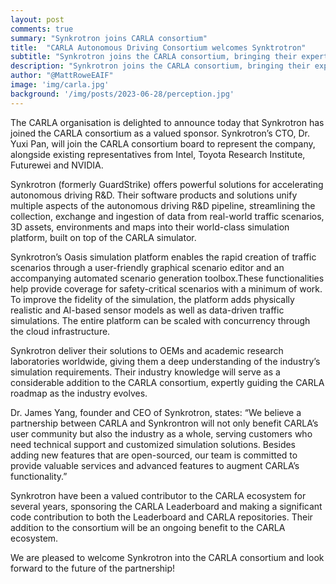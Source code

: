 ```yaml
---
layout: post
comments: true
summary: "Synkrotron joins CARLA consortium"
title:  "CARLA Autonomous Driving Consortium welcomes Synktrotron"
subtitle: "Synkrotron joins the CARLA consortium, bringing their expertise and simulation platform into the ecosystem"
description: "Synkrotron joins the CARLA consortium, bringing their expertise and simulation platform into the ecosystem"
author: "@MattRoweEAIF"
image: 'img/carla.jpg'
background: '/img/posts/2023-06-28/perception.jpg'
---
```


The CARLA organisation is delighted to announce today that Synkrotron has joined the CARLA consortium as a valued sponsor. Synkrotron’s CTO, Dr. Yuxi Pan, will join the CARLA consortium board to represent the company, alongside existing representatives from Intel, Toyota Research Institute, Futurewei and NVIDIA.

Synkrotron (formerly GuardStrike) offers powerful solutions for accelerating autonomous driving R&D. Their software products and solutions unify multiple aspects of the autonomous driving R&D pipeline, streamlining the collection, exchange and ingestion of data from real-world traffic scenarios, 3D assets, environments and maps into their world-class simulation platform, built on top of the CARLA simulator. 

Synkrotron’s Oasis simulation platform enables the rapid creation of traffic scenarios through a user-friendly graphical scenario editor and an accompanying automated scenario generation toolbox.These functionalities help provide coverage for safety-critical scenarios with a minimum of work. To improve the fidelity of the simulation, the platform adds physically realistic and AI-based sensor models as well as   data-driven traffic simulations. The entire platform can be scaled with concurrency through the cloud infrastructure. 

Synkrotron deliver their solutions to OEMs and academic research laboratories worldwide, giving them a deep understanding of the industry’s simulation requirements. Their industry knowledge will serve as a considerable addition to the CARLA consortium, expertly guiding the CARLA roadmap as the industry evolves.

Dr. James Yang, founder and CEO of Synkrotron, states: “We believe a partnership between CARLA and Synkrontron will not only benefit CARLA’s user community but also the industry as a whole,  serving customers  who need technical support and customized simulation solutions. Besides adding new features that are open-sourced, our team is committed to provide valuable services and advanced features to augment CARLA’s functionality.”

Synkrotron have been a valued contributor to the CARLA ecosystem for several years, sponsoring the CARLA Leaderboard and making a significant code contribution to both the Leaderboard and CARLA repositories. Their addition to the consortium will be an ongoing benefit to the CARLA ecosystem. 

We are pleased to welcome Synkrotron into the CARLA consortium and look forward to the future of the partnership!
